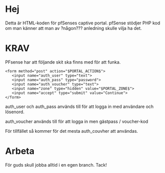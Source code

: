 # Hej
Detta är HTML-koden för pfSenses captive portal.
pfSense stödjer PHP kod om man känner att man av ?någon??? anledning skulle vilja ha det.

# KRAV
PFsense har att följande skit ska finns med för att funka.

```
<form method="post" action="$PORTAL_ACTION$">
   <input name="auth_user" type="text">
   <input name="auth_pass" type="password">
   <input name="auth_voucher" type="text">
   <input name="zone" type="hidden" value="$PORTAL_ZONE$">
   <input name="accept" type="submit" value="Continue">
</form>
```
auth_user och auth_pass används till för att logga in med användare och lösenord.

auth_voucher används till för att logga in men gästpass / voucher-kod

För tillfället så kommer för det mesta auth_couvher att användas.

# Arbeta
För guds skull jobba alltid i en egen branch. Tack!
